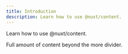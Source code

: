 ```yaml
---
title: Introduction
description: Learn how to use @nuxt/content.
---
```

Learn how to use @nuxt/content.
<!--more-->
Full amount of content beyond the more divider.
